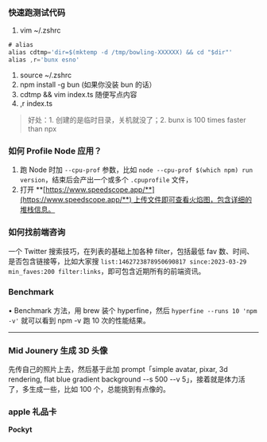 ### 快速跑测试代码

1. vim ~/.zshrc

```jsx
# alias
alias cdtmp='dir=$(mktemp -d /tmp/bowling-XXXXXX) && cd "$dir"'
alias ,r='bunx esno'
```

1. source ~/.zshrc
2. npm install -g bun (如果你没装 bun 的话）
3. cdtmp && vim index.ts 随便写点内容
4. ,r index.ts

> 好处：1. 创建的是临时目录，关机就没了；2. bunx is 100 times faster than npx

### 如何 Profile Node 应用？

1. 跑 Node 时加 `--cpu-prof` 参数，比如 `node --cpu-prof $(which npm) run version`，结束后会产出一个或多个 `.cpuprofile` 文件，
2. 打开 **[https://www.speedscope.app/**](https://www.speedscope.app/**) 上传文件即可查看火焰图，包含详细的堆栈信息。

### 如何找前端咨询

一个 Twitter 搜索技巧，在列表的基础上加各种 filter，包括最低 fav 数、时间、是否包含链接等，比如大家搜 `list:1462723878950690817 since:2023-03-29 min_faves:200 filter:links`，即可包含近期所有的前端资讯。

### Benchmark

• Benchmark 方法，用 brew 装个 hyperfine，然后 `hyperfine --runs 10 'npm -v'` 就可以看到 npm -v 跑 10 次的性能结果。

---

### Mid Jounery 生成 3D 头像

先传自己的照片上去，然后基于此加 prompt「simple avatar, pixar, 3d rendering, flat blue gradient background --s 500 --v 5」，接着就是体力活了，多生成一些，比如 100 个，总能挑到有点像的。

### apple 礼品卡

**Pockyt**